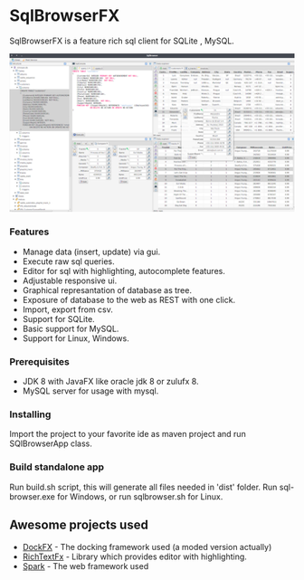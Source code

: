 # SqlBrowserFX

SqlBrowserFX is a feature rich sql client for SQLite , MySQL.

![](images/sqlbrowserfx.png)

### Features

* Manage data (insert, update) via gui.
* Execute raw sql queries.
* Editor for sql with highlighting, autocomplete features.
* Adjustable responsive ui.
* Graphical represantation of database as tree.
* Exposure of database to the web as REST with one click.
* Import, export from csv.
* Support for SQLite.
* Basic support for MySQL.
* Support for Linux, Windows.


### Prerequisites

* JDK 8 with JavaFX like oracle jdk 8 or zulufx 8.
* MySQL server for usage with mysql.

### Installing

Import the project to your favorite ide as maven project and run SQlBrowserApp class.


### Build standalone app

Run build.sh script, this will generate all files needed in 'dist' folder.
Run sql-browser.exe for Windows, or run sqlbrowser.sh for Linux.


## Awesome projects used

* [DockFX](https://github.com/RobertBColton/DockFX) - The docking framework used (a moded version actually)
* [RichTextFx](https://github.com/FXMisc/RichTextFX) - Library which provides editor with highlighting.
* [Spark](https://github.com/perwendel/spark)  - The web framework used




